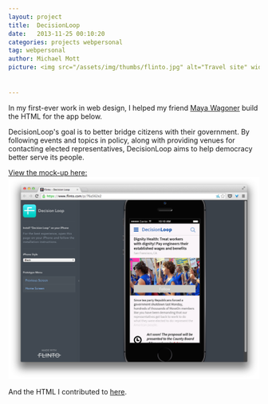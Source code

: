 ```yaml
---
layout: project
title:  DecisionLoop
date:   2013-11-25 00:10:20
categories: projects webpersonal
tag: webpersonal
author: Michael Mott
picture: <img src="/assets/img/thumbs/flinto.jpg" alt="Travel site" width="300">


---
```


In my first-ever work in web design, I helped my friend [Maya Wagoner](https://mayawagon.com/) build the HTML for the app below.

DecisionLoop's goal is to better bridge citizens with their government. By following events and topics in policy, along with providing venues for contacting elected representatives, DecisionLoop aims to help democracy better serve its people.

[View the mock-up here:![DecisionLoop](/assets/img/thumbs/flinto.jpg)](https://www.flinto.com/p/76a562e2)

And the HTML I contributed to [here](https://github.com/mayawagon/decision-loop).